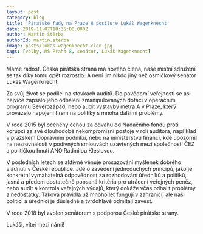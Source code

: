 ```yaml
---
layout: post
category: blog
title: 'Pirátské řady na Praze 8 posiluje Lukáš Wagenknecht'
date: 2019-11-07T10:35:00.000Z
author: Martin Štěrba
authorId: martin.sterba
image: posts/lukas-wagenknecht-clen.jpg
tags: [volby, MS Praha 8, senátor, Lukáš Wagenknecht]
---
```



Máme radost. Česká pirátská strana má nového člena, naše místní sdružení se tak díky tomu opět rozrostlo. A není jim nikdo jiný než osmičkový senátor Lukáš Wagenknecht.

Za svůj život se podílel na stovkách auditů. Do povědomí veřejnosti se asi nejvíce zapsalo jeho odhalení zmanipulovaných dotací v operačním programu Severozápad, nebo audit výstavby metra A v Praze, který provázelo napojení firem na politiky s mnoha dalšími problémy.

V roce 2015 byl oceněný cenou za odvahu od Nadačního fondu proti korupci za své dlouhodobé nekompromisní postoje v roli auditora, například v pražském Dopravním podniku, nebo na ministerstvu financí, kde upozornil na nesrovnalosti v podivných smlouvách uzavřených mezi společností ČEZ a političkou hnutí ANO Radmilou Kleslovou.

V posledních letech se aktivně věnuje prosazování myšlenek dobrého vládnutí v České republice. Jde o zavedení jednoduchých principů, jako je konkrétní vymahatelná odpovědnost za rozhodování úředníků a politiků, jasná a předem dostatečně popsaná kritéria pro utrácení veřejných peněz, nebo audit a kontrola veřejných výdajů, který dokáže včas odhalit problémy a nedostatky. Taková pravidla už mnoho let fungují v zahraničí, ale naši politici a úředníci je důsledně a tvrdohlavě odmítají zavést.

V roce 2018 byl zvolen senátorem s podporou České pirátské strany. 

Lukáši, vítej mezi námi! 
